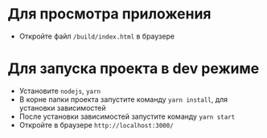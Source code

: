 # Для просмотра приложения

- Откройте файл `/build/index.html` в браузере

# Для запуска проекта в dev режиме

- Установите `nodejs`, `yarn`
- В корне папки проекта запустите команду `yarn install`, для установки зависимостей
- После установки зависимостей запустите команду `yarn start`
- Откройте в браузере `http://localhost:3000/`
